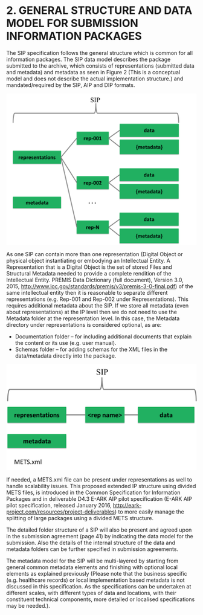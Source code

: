# 2. GENERAL STRUCTURE AND DATA MODEL FOR SUBMISSION INFORMATION PACKAGES 

The SIP specification follows the general structure which is common for all information packages.  The SIP data model describes the package submitted to the archive, which consists of representations (submitted data and metadata) and metadata as seen in Figure 2 (This is a conceptual model and does not describe the actual implementation structure.) and mandated/required by the SIP, AIP and DIP formats.  

![SIP data model](image2.png)

As one SIP can contain more than one representation (Digital Object or physical object instantiating or embodying an Intellectual Entity. A Representation that is a Digital Object is the set of stored Files and Structural Metadata needed to provide a complete rendition of the Intellectual Entity. PREMIS Data Dictionary (full document), Version 3.0, 2015, http://www.loc.gov/standards/premis/v3/premis-3-0-final.pdf) of the same intellectual entity then it is reasonable to separate different representations (e.g. Rep-001 and Rep-002 under Representations). This requires additional metadata about the SIP. If we store all metadata (even about representations) at the IP level then we do not need to use the Metadata folder at the representation level. In this case, the Metadata directory under representations is considered optional, as are:

- Documentation folder – for including additional documents that explain the content or its use (e.g. user manual).
- Schemas folder – for adding schemas for the XML files in the data/metadata directly into the package.

![Minimal SIP structure](image3.png)

If needed, a METS.xml file can be present under representations as well to handle scalability issues. This proposed extended IP structure using divided METS files, is introduced in the Common Specification for Information Packages and in deliverable D4.3 E-ARK AIP pilot specification (E-ARK AIP pilot specification, released January 2016, http://eark-project.com/resources/project-deliverables)  to more easily manage the splitting of large packages using a divided METS structure.

The detailed folder structure of a SIP will also be present and agreed upon in the submission agreement (page 41) by indicating the data model for the submission. Also the details of the internal structure of the data and metadata folders can be further specified in submission agreements.

The metadata model for the SIP will be multi-layered by starting from general common metadata elements and finishing with optional local elements as explained previously (Please note that the business specific (e.g. healthcare records) or local implementation based metadata is not discussed in this specification. As the specifications can be undertaken at different scales, with different types of data and locations, with their constituent technical components, more detailed or localised specifications may be needed.).  
